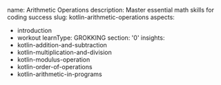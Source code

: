 name: Arithmetic Operations
description: Master essential math skills for coding success
slug: kotlin-arithmetic-operations
aspects:
  - introduction
  - workout
learnType: GROKKING
section: '0'
insights:
  - kotlin-addition-and-subtraction
  - kotlin-multiplication-and-division
  - kotlin-modulus-operation
  - kotlin-order-of-operations
  - kotlin-arithmetic-in-programs
